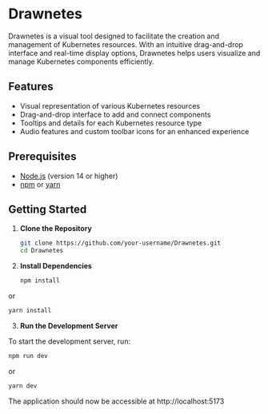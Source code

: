 # Drawnetes

Drawnetes is a visual tool designed to facilitate the creation and management of Kubernetes resources. With an intuitive drag-and-drop interface and real-time display options, Drawnetes helps users visualize and manage Kubernetes components efficiently.

## Features

- Visual representation of various Kubernetes resources
- Drag-and-drop interface to add and connect components
- Tooltips and details for each Kubernetes resource type
- Audio features and custom toolbar icons for an enhanced experience

## Prerequisites

- [Node.js](https://nodejs.org/) (version 14 or higher)
- [npm](https://www.npmjs.com/) or [yarn](https://yarnpkg.com/)

## Getting Started

1. **Clone the Repository**

   ```bash
   git clone https://github.com/your-username/Drawnetes.git
   cd Drawnetes

2. **Install Dependencies**

   ```bash
   npm install
   ```
   
or

   ```bash
   yarn install
   ```

3. **Run the Development Server**

To start the development server, run:

   ```bash
   npm run dev
   ```

or

   ```bash
   yarn dev
   ```

The application should now be accessible at http://localhost:5173